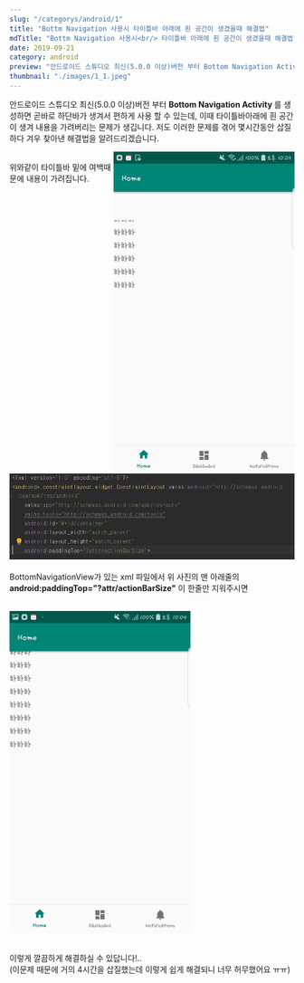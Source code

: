 ```yaml
---
slug: "/categorys/android/1"
title: "Bottm Navigation 사용시 타이틀바 아래에 흰 공간이 생겼을때 해결법"
mdTitle: "Bottm Navigation 사용시<br/> 타이틀바 아래에 흰 공간이 생겼을때 해결법"   
date: 2019-09-21
category: android
preview: "안드로이드 스튜디오 최신(5.0.0 이상)버전 부터 Bottom Navigation Activity를 생성하면 곧바로 하단바가 생겨서 편하게 사용 할 수 있는데, 이때 타이틀바아래에 흰 공간이 생겨 내용을 가려버리는 문제가 생깁니다. 저도 이러한 문제를 겪어 몇시간동안 삽질하다 겨우 찾아낸 해결법을 알려드리겠습니다."
thumbnail: "./images/1_1.jpeg"
---
```



안드로이드 스튜디오 최신(5.0.0 이상)버전 부터 <strong> Bottom Navigation Activity </strong>
를 생성하면 곧바로 하단바가 생겨서 편하게 사용 할 수 있는데, 이때 타이틀바아래에 흰 공간이 생겨 내용을 가려버리는 문제가 생깁니다. 저도 이러한 문제를 겪어 몇시간동안 삽질하다 겨우 찾아낸 해결법을 알려드리겠습니다.
<br/>
<div class="side-by-side">
<img src="./images/1_1.jpeg" width="320px" align="right">
</div>
<br/>
위와같이 타이틀바 밑에 여백때문에 내용이 가려집니다.

<br/>
<br/>

![1_2](./images/1_2.png)
<br/>   
BottomNavigationView가 있는 xml 파일에서 위 사진의 맨 아래줄의 
<br/><strong>android:paddingTop="?attr/actionBarSize"</strong> 이 한줄만 지워주시면

<br/>

<img src="./images/1_3.jpeg" width="320px">
<br/>
<br/>

이렇게 깔끔하게 해결하실 수 있답니다!..<br/>
(이문제 때문에 거의 4시간을 삽질했는데 이렇게 쉽게 해결되니 너무 허무했어요 ㅠㅠ)

<br/>
